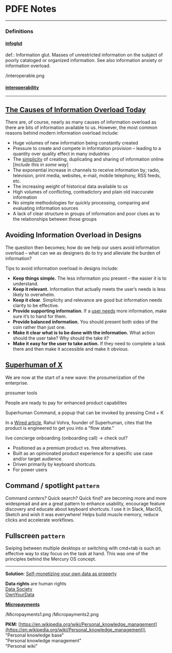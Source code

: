 # PDFE Notes

---

### Definitions
#### [infoglut](http://www.businessdictionary.com/definition/infoglut.html)
def.: Information glut. Masses of unrestricted information on the subject of poorly cataloged or organized information. See also information anxiety or information overload.

/interoperable.png

#### [interoperability](http://definition-interoperabilite.info/)


---

## **[The Causes of Information Overload Today](https://www.interaction-design.org/literature/article/information-overload-why-it-matters-and-how-to-combat-it)**

There are, of course, nearly as many causes of information overload as there are bits of information available to us. However, the most common reasons behind modern information overload include:

- Huge volumes of new information being constantly created
- Pressure to create and compete in information provision – leading to a quantity over quality effect in many industries
- The [simplicity](https://www.interaction-design.org/literature/topics/simplicity) of creating, duplicating and sharing of information online [*Include this in some way*]
- The exponential increase in channels to receive information by; radio, television, print media, websites, e-mail, mobile telephony, RSS feeds, etc.
- The increasing weight of historical data available to us
- High volumes of conflicting, contradictory and plain old inaccurate information
- No simple methodologies for quickly processing, comparing and evaluating information sources
- A lack of clear structure in groups of information and poor clues as to the relationships between those groups

## **Avoiding Information Overload in Designs**

The question then becomes; how do we help our users avoid information overload – what can we as designers do to try and alleviate the burden of information?

Tips to avoid information overload in designs include:

- **Keep things simple.** The less information you present – the easier it is to understand.
- **Keep it relevant.** Information that actually meets the user’s needs is less likely to overwhelm.
- **Keep it clear**. Simplicity and relevance are good but information needs clarity to be effective.
- **Provide supporting information**. If a [user needs](https://www.interaction-design.org/literature/topics/user-needs) more information, make sure it’s to hand for them.
- **Provide balanced information.** You should present both sides of the coin rather than just one.
- **Make it clear what is to be done with the information.** What action should the user take? Why should the take it?
- **Make it easy for the user to take action.** If they need to complete a task there and then make it accessible and make it obvious.

## [Superhuman of X](https://toddgoldberg.com/posts/superhuman-of-x-startups.html)

We are now at the start of a new wave: the prosumerization of the enterprise.

prosumer tools

People are ready to pay for enhanced product capabilites

Superhuman Command, a popup that can be invoked by pressing Cmd + K

In a [Wired article](https://www.wired.com/story/email-is-broken-can-anyone-fix-it/), Rahul Vohra, founder of Superhuman, cites that the product is engineered to get you into a "flow state."

live concierge onboarding (onboarding call) → check out?

- Positioned as a premium product vs. free alternatives.
- Built as an opinionated product experience for a specific use case and/or target audience.
- Driven primarily by keyboard shortcuts.
- For power users

## Command / spotlight `pattern`

Command *centers?* Quick search? Quick find? are becoming more and more widespread and are a great pattern to enhance usability, encourage feature discovery and educate about keyboard shortcuts. I use it in Slack, MacOS, Sketch and wish it was everywhere! Helps build muscle memory, reduce clicks and accelerate workflows.

## Fullscreen `pattern`

Swiping between multiple desktops or switching with cmd+tab is such an effective way to stay focus on the task at hand. This was one of the principles behind the Mercury OS concept.

---
**Solution**: [Self-monetizing your own data as property ](https://medium.com/@carlodicelico/personal-data-as-personal-property-the-gdpr-as-a-model-for-privacy-regulation-in-the-united-states-237a27f82b1)

**Data rights** are human rights\
[Data Society](https://datasociety.net/research/data-human-rights/)\
[OwnYourData](https://www.ownyourdata.eu/en/startseite/)

[**Micropayments**](https://www.mcguffincg.com/what-consumers-would-pay-for-popular-free-apps/?utm_source=UX+Links&utm_campaign=ad210052fa-UX_COLLECTIVE&utm_medium=email&utm_term=0_44948c461b-ad210052fa-105994369)

/Micropayments1.png 
/Micropayments2.png

**PKM:** [https://en.wikipedia.org/wiki/Personal_knowledge_management](https://en.wikipedia.org/wiki/Personal_knowledge_management)\
"Personal knowledge base" \
"Personal knowledge management" \
"Personal wiki"